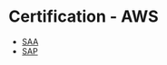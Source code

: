 # Certification - AWS

- [SAA](https://github.com/KOO-YS/certificate/tree/main/AWS/SA-Associate)
- [SAP](https://github.com/KOO-YS/certificate/tree/main/AWS/SA-Professional) 